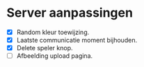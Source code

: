Server aanpassingen
===================
- [x] Random kleur toewijzing.
- [x] Laatste communicatie moment bijhouden.
- [x] Delete speler knop.
- [ ] Afbeelding upload pagina.
